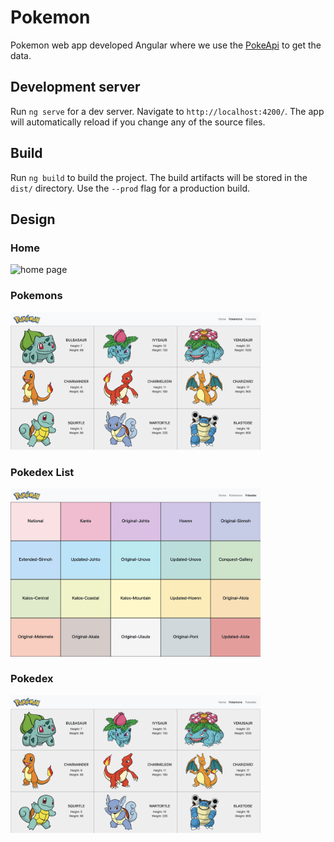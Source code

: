 # Pokemon

Pokemon web app developed Angular where we use the [PokeApi](https://pokeapi.co/) to get the data.

## Development server

Run `ng serve` for a dev server. Navigate to `http://localhost:4200/`. The app will automatically reload if you change any of the source files.

## Build

Run `ng build` to build the project. The build artifacts will be stored in the `dist/` directory. Use the `--prod` flag for a production build.

## Design

### Home

<img src="./src/assets/ScreenShots/home.png" width="400" title="home page">


### Pokemons

<img src="./src/assets/ScreenShots/pokemon.png" width="400" title="pokemons page">


### Pokedex List

<img src="./src/assets/ScreenShots/pokedex_home.png" width="400" title="pokedex list page">


### Pokedex

<img src="./src/assets/ScreenShots/pokemon.png" width="400" title="pokedex page">
